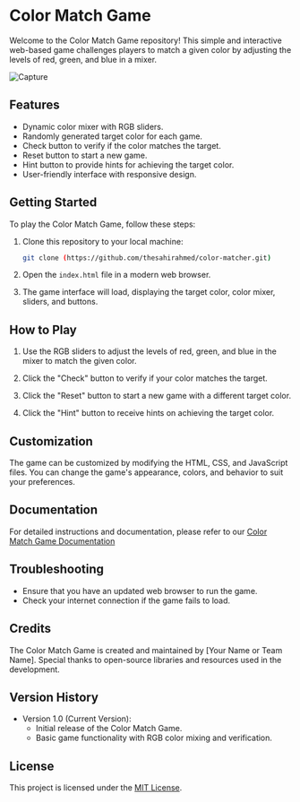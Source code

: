 # Color Match Game

Welcome to the Color Match Game repository! This simple and interactive web-based game challenges players to match a given color by adjusting the levels of red, green, and blue in a mixer.

![Capture](https://github.com/thesahirahmed/color-matcher/assets/96282686/16161b71-43ac-4904-9465-b247d68d879e)


## Features

- Dynamic color mixer with RGB sliders.
- Randomly generated target color for each game.
- Check button to verify if the color matches the target.
- Reset button to start a new game.
- Hint button to provide hints for achieving the target color.
- User-friendly interface with responsive design.

## Getting Started

To play the Color Match Game, follow these steps:

1. Clone this repository to your local machine:
   ```sh
   git clone (https://github.com/thesahirahmed/color-matcher.git)
2. Open the `index.html` file in a modern web browser.

3. The game interface will load, displaying the target color, color mixer, sliders, and buttons.

## How to Play

1. Use the RGB sliders to adjust the levels of red, green, and blue in the mixer to match the given color.

2. Click the "Check" button to verify if your color matches the target.

3. Click the "Reset" button to start a new game with a different target color.

4. Click the "Hint" button to receive hints on achieving the target color.

## Customization

The game can be customized by modifying the HTML, CSS, and JavaScript files. You can change the game's appearance, colors, and behavior to suit your preferences.

## Documentation

For detailed instructions and documentation, please refer to our [Color Match Game Documentation](https://drive.google.com/file/d/1UkywYZjDVMxOwSiyAkJS4P9L73evulZ6/view?usp=sharing)

## Troubleshooting

- Ensure that you have an updated web browser to run the game.
- Check your internet connection if the game fails to load.

## Credits

The Color Match Game is created and maintained by [Your Name or Team Name]. Special thanks to open-source libraries and resources used in the development.

## Version History

- Version 1.0 (Current Version):
  - Initial release of the Color Match Game.
  - Basic game functionality with RGB color mixing and verification.

## License

This project is licensed under the [MIT License](LICENSE).
